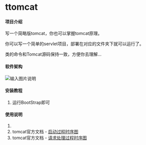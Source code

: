 # ttomcat

#### 项目介绍
写一个简略版tomcat，你也可以掌握tomcat原理。

你可以写一个简单的servlet项目，部署在对应的文件夹下就可以运行了。

类的命令和Tomcat源码保持一致，方便你去理解...

#### 软件架构
![输入图片说明](https://gitee.com/uploads/images/2018/0518/193506_8b7304f8_1513172.png "屏幕截图.png")


#### 安装教程

1. 运行BootStrap即可

#### 使用说明

1. 
2. tomcat官方文档 - [启动过程时序图](http://tomcat.apache.org/tomcat-8.5-doc/architecture/startup/serverStartup.pdf)
3. tomcat官方文档 - [请求处理过程时序图](http://tomcat.apache.org/tomcat-8.5-doc/architecture/requestProcess/request-process.png)
